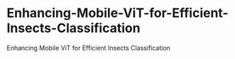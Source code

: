 # Enhancing-Mobile-ViT-for-Efficient-Insects-Classification
Enhancing Mobile ViT for Efficient Insects Classification
